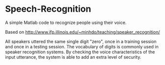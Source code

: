 Speech-Recognition
==================

A simple Matlab code to recognize people using their voice.

Based on http://www.ifp.illinois.edu/~minhdo/teaching/speaker_recognition/

All speakers uttered the same single digit "zero", once in a training session
and once in a testing session. The vocabulary of digits is commonly used in
speaker recognition systems. By checking the voice characteristics of the input
utterance, the system is able to add an extra level of security.
